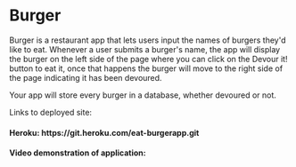 # Burger
Burger is a restaurant app that lets users input the names of burgers they'd like to eat. Whenever a user submits a burger's name, the app will display the burger on the left side of the page where you can click on the Devour it! button to eat it, once that happens the burger will move to the right side of the page indicating it has been devoured.

Your app will store every burger in a database, whether devoured or not.

Links to deployed site:

<h4> Heroku: https://git.heroku.com/eat-burgerapp.git</h4>

<h4> Video demonstration of application:</h4>

